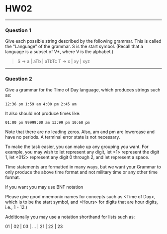 # HW02
---
### Question 1

Give each possible string described by the following grammar. This is called the “Language” of
the grammar. S is the start symbol. (Recall that a language is a subset of V\*, where V is the
alphabet.)

> S $\rightarrow$ a | aTb | aTbTc
> T $\rightarrow$ x | xy | xyz

---
### Question 2

Give a grammar for the Time of Day language, which produces strings such as: 

`12:36 pm 1:59 am 4:00 pm 2:45 am` 

It also should not produce times like: 

`01:00 pm 99999:00 am 13:99 pm 10:60 pm`

Note that there are no leading zeros. Also, am and pm are lowercase and have no periods. A terminal error state is not necessary. 

To make the task easier, you can make up any grouping you want. For example, you may wish to let represent any digit, let <1> represent the digit 1, let <012> represent any digit 0 through 2, and let represent a space. 

Time statements are formatted in many ways, but we want your Grammar to only produce the above time format and not military time or any other time format.

If you want you may use BNF notation

Please give good mnemonic names for concepts such as \<Time of Day\>, which is to be the start symbol, and \<Hours\> for digits that are hour digits, i.e., 1 - 12.)

Additionally you may use a notation shorthand for lists such as:

01 | 02 | 03 | \.\.\. | 21 | 22 | 23

